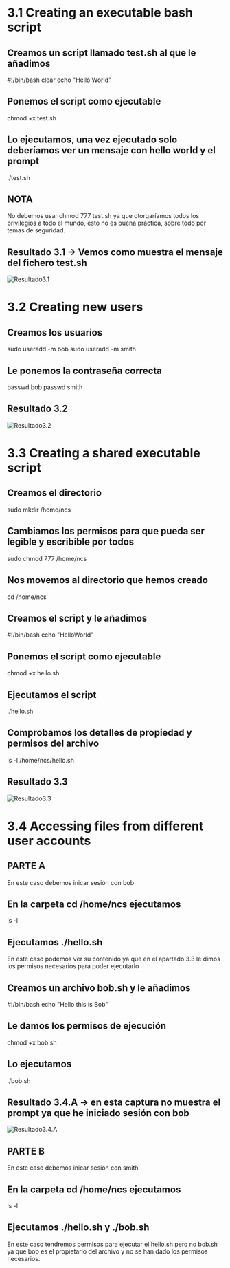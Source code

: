 # 3.1 Creating an executable bash script

## Creamos un script llamado test.sh al que le añadimos 
#!/bin/bash
clear
echo "Hello World"

## Ponemos el script como ejecutable 
chmod +x test.sh

## Lo ejecutamos, una vez ejecutado solo deberíamos ver un mensaje con hello world y el prompt
./test.sh

## NOTA
No debemos usar chmod 777 test.sh ya que otorgaríamos todos los privilegios a todo el mundo, esto no es buena práctica, sobre todo por temas de seguridad.

## Resultado 3.1 -> Vemos como muestra el mensaje del fichero test.sh
![Resultado3.1]()


# 3.2 Creating new users

## Creamos los usuarios
sudo useradd -m bob
sudo useradd -m smith

## Le ponemos la contraseña correcta
passwd bob
passwd smith

## Resultado 3.2
![Resultado3.2]()


# 3.3 Creating a shared executable script

## Creamos el directorio
sudo mkdir /home/ncs

## Cambiamos los permisos para que pueda ser legible y escribible por todos 
sudo chmod 777 /home/ncs

## Nos movemos al directorio que hemos creado
cd /home/ncs

## Creamos el script y le añadimos
#!/bin/bash
echo "HelloWorld"

## Ponemos el script como ejecutable 
chmod +x hello.sh

## Ejecutamos el script
./hello.sh

## Comprobamos los detalles de propiedad y permisos del archivo
ls -l /home/ncs/hello.sh

## Resultado 3.3
![Resultado3.3]()


# 3.4 Accessing files from different user accounts

## PARTE A
En este caso debemos inicar sesión con bob

## En la carpeta cd /home/ncs ejecutamos 
ls -l

## Ejecutamos ./hello.sh
En este caso podemos ver su contenido ya que en el apartado 3.3 le dimos los permisos necesarios para poder ejecutarlo

## Creamos un archivo bob.sh y le añadimos
#!/bin/bash
echo "Hello this is Bob"

## Le damos los permisos de ejecución 
chmod +x bob.sh

## Lo ejecutamos 
./bob.sh

## Resultado 3.4.A -> en esta captura no muestra el prompt  ya que he iniciado sesión con bob
![Resultado3.4.A]()


## PARTE B
En este caso debemos inicar sesión con smith

## En la carpeta cd /home/ncs ejecutamos 
ls -l

## Ejecutamos ./hello.sh y ./bob.sh
En este caso tendremos permisos para ejecutar el hello.sh pero no bob.sh ya que bob es el propietario del archivo y no se han dado los permisos necesarios.


